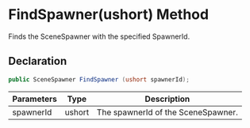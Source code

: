 # FindSpawner(ushort) Method

Finds the SceneSpawner with the specified SpawnerId.
## Declaration

``` c#
public SceneSpawner FindSpawner (ushort spawnerId);
```

| Parameters     |  Type  | Description        |
|----------------|------|--------------------|
| spawnerId | ushort | The spawnerId of the SceneSpawner. |
